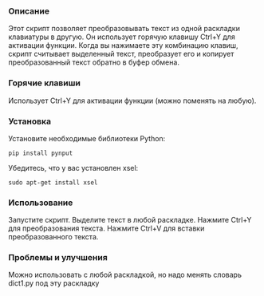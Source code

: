### Описание
Этот скрипт позволяет преобразовывать текст из одной раскладки клавиатуры в другую. Он использует горячую клавишу Ctrl+Y для активации функции. Когда вы нажимаете эту комбинацию клавиш, скрипт считывает выделенный текст, преобразует его и копирует преобразованный текст обратно в буфер обмена.


### Горячие клавиши
Использует Ctrl+Y для активации функции (можно поменять на любую).

### Установка
Установите необходимые библиотеки Python:
```
pip install pynput
```
Убедитесь, что у вас установлен xsel:

```
sudo apt-get install xsel
```

### Использование
Запустите скрипт.
Выделите текст в любой раскладке.
Нажмите Ctrl+Y для преобразования текста.
Нажмите Ctrl+V для вставки преобразованного текста.

### Проблемы и улучшения
Можно использовать с любой раскладкой, но надо менять словарь dict1.py под эту раскладку
